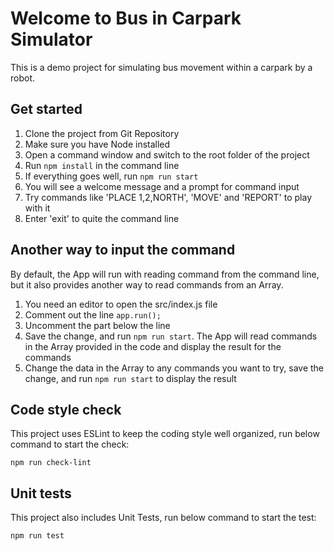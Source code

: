 # Welcome to Bus in Carpark Simulator

This is a demo project for simulating bus movement within a carpark by a robot.

## Get started

1. Clone the project from Git Repository
2. Make sure you have Node installed
3. Open a command window and switch to the root folder of the project
4. Run `npm install` in the command line
5. If everything goes well, run `npm run start`
6. You will see a welcome message and a prompt for command input
7. Try commands like 'PLACE 1,2,NORTH', 'MOVE' and 'REPORT' to play with it
8. Enter 'exit' to quite the command line

## Another way to input the command

By default, the App will run with reading command from the command line, but it also provides another way to read commands from an Array.
1. You need an editor to open the src/index.js file
2. Comment out the line `app.run();`
3. Uncomment the part below the line
4. Save the change, and run `npm run start`. The App will read commands in the Array provided in the code and display the result for the commands
5. Change the data in the Array to any commands you want to try, save the change, and run `npm run start` to display the result

## Code style check

This project uses ESLint to keep the coding style well organized, run below command to start the check:

  `npm run check-lint`

## Unit tests

This project also includes Unit Tests, run below command to start the test:

  `npm run test`
